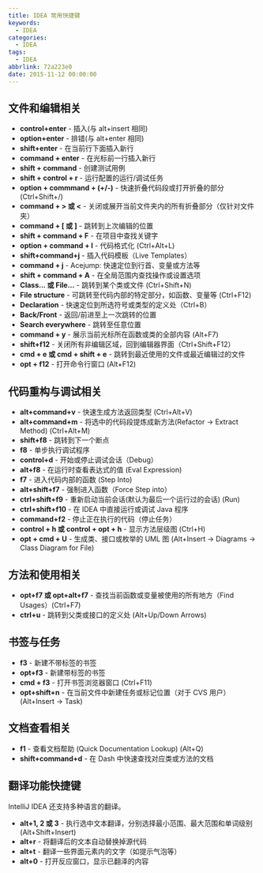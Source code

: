 ```yaml
---
title: IDEA 常用快捷键
keywords:
  - IDEA
categories:
  - IDEA
tags:
  - IDEA
abbrlink: 72a223e0
date: 2015-11-12 00:00:00
---
```


## 文件和编辑相关

- **control+enter** - 插入(与 alt+insert 相同)
- **option+enter** - 排错(与 alt+enter 相同)
- **shift+enter** - 在当前行下面插入新行
- **command + enter** - 在光标前一行插入新行
- **shift + command** - 创建测试用例
- **shift + control + r** - 运行配置的运行/调试任务
- **option + commmand + (+/-)** - 快速折叠代码段或打开折叠的部分 (Ctrl+Shift+/)
- **command + > 或 <** - 关闭或展开当前文件夹内的所有折叠部分（仅针对文件夹）
- **command + [ 或 ]** - 跳转到上次编辑的位置
- **shift + command + F** - 在项目中查找关键字
- **option + command + l** - 代码格式化 (Ctrl+Alt+L)
- **shift+command+j** - 插入代码模板（Live Templates）
- **command + j** - Acejump: 快速定位到行首、变量或方法等
- **shift + command + A** - 在全局范围内查找操作或设置选项
- **Class... 或 File...** - 跳转到某个类或文件 (Ctrl+Shift+N)
- **File structure** - 可跳转至代码内部的特定部分，如函数、变量等 (Ctrl+F12)
- **Declaration** - 快速定位到所选符号或类型的定义处（Ctrl+B）
- **Back/Front** - 返回/前进至上一次跳转的位置
- **Search everywhere** - 跳转至任意位置
- **command + y** - 展示当前光标所在函数或类的全部内容 (Alt+F7)
- **shift+f12** - 关闭所有非编辑区域，回到编辑器界面（Ctrl+Shift+F12）
- **cmd + e 或 cmd + shift + e** - 跳转到最近使用的文件或最近编辑过的文件
- **opt + f12** - 打开命令行窗口 (Alt+F12)

## 代码重构与调试相关

- **alt+command+v** - 快速生成方法返回类型 (Ctrl+Alt+V)
- **alt+command+m** - 将选中的代码段提炼成新方法(Refactor -> Extract Method) (Ctrl+Alt+M)
- **shift+f8** - 跳转到下一个断点
- **f8** - 单步执行调试程序
- **control+d** - 开始或停止调试会话（Debug）
- **alt+f8** - 在运行时查看表达式的值 (Eval Expression)
- **f7** - 进入代码内部的函数 (Step Into)
- **alt+shift+f7** - 强制进入函数（Force Step into）
- **ctrl+shift+f9** - 重新启动当前会话(默认为最后一个运行过的会话) (Run)
- **ctrl+shift+f10** - 在 IDEA 中直接运行或调试 Java 程序
- **command+f2** - 停止正在执行的代码（停止任务）
- **control + h 或 control + opt + h** - 显示方法层级图 (Ctrl+H)
- **opt + cmd + U** - 生成类、接口或枚举的 UML 图 (Alt+Insert -> Diagrams -> Class Diagram for File)

## 方法和使用相关

- **opt+f7 或 opt+alt+f7** - 查找当前函数或变量被使用的所有地方（Find Usages）(Ctrl+F7)
- **ctrl+u** - 跳转到父类或接口的定义处 (Alt+Up/Down Arrows)

## 书签与任务

- **f3** - 新建不带标签的书签
- **opt+f3** - 新建带标签的书签
- **cmd + f3** - 打开书签浏览器窗口 (Ctrl+F11)
- **opt+shift+n** - 在当前文件中新建任务或标记位置（对于 CVS 用户）(Alt+Insert -> Task)

## 文档查看相关

- **f1** - 查看文档帮助 (Quick Documentation Lookup) (Alt+Q)
- **shift+command+d** - 在 Dash 中快速查找对应类或方法的文档

## 翻译功能快捷键

IntelliJ IDEA 还支持多种语言的翻译。

- **alt+1, 2 或 3** - 执行选中文本翻译，分别选择最小范围、最大范围和单词级别 (Alt+Shift+Insert)
- **alt+r** - 将翻译后的文本自动替换掉源代码
- **alt+t** - 翻译一些界面元素内的文字（如提示气泡等）
- **alt+0** - 打开反应窗口，显示已翻泽的内容
